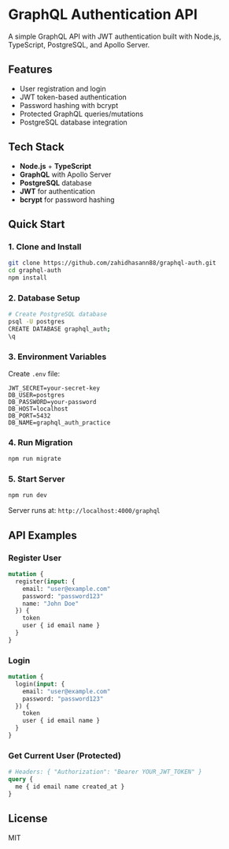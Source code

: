 # GraphQL Authentication API

A simple GraphQL API with JWT authentication built with Node.js, TypeScript, PostgreSQL, and Apollo Server.

## Features

- User registration and login
- JWT token-based authentication
- Password hashing with bcrypt
- Protected GraphQL queries/mutations
- PostgreSQL database integration

## Tech Stack

- **Node.js** + **TypeScript**
- **GraphQL** with Apollo Server
- **PostgreSQL** database
- **JWT** for authentication
- **bcrypt** for password hashing

## Quick Start

### 1. Clone and Install
```bash
git clone https://github.com/zahidhasann88/graphql-auth.git
cd graphql-auth
npm install
```

### 2. Database Setup
```bash
# Create PostgreSQL database
psql -U postgres
CREATE DATABASE graphql_auth;
\q
```

### 3. Environment Variables
Create `.env` file:
```env
JWT_SECRET=your-secret-key
DB_USER=postgres
DB_PASSWORD=your-password
DB_HOST=localhost
DB_PORT=5432
DB_NAME=graphql_auth_practice
```

### 4. Run Migration
```bash
npm run migrate
```

### 5. Start Server
```bash
npm run dev
```

Server runs at: `http://localhost:4000/graphql`

## API Examples

### Register User
```graphql
mutation {
  register(input: {
    email: "user@example.com"
    password: "password123"
    name: "John Doe"
  }) {
    token
    user { id email name }
  }
}
```

### Login
```graphql
mutation {
  login(input: {
    email: "user@example.com"
    password: "password123"
  }) {
    token
    user { id email name }
  }
}
```

### Get Current User (Protected)
```graphql
# Headers: { "Authorization": "Bearer YOUR_JWT_TOKEN" }
query {
  me { id email name created_at }
}
```

## License

MIT
